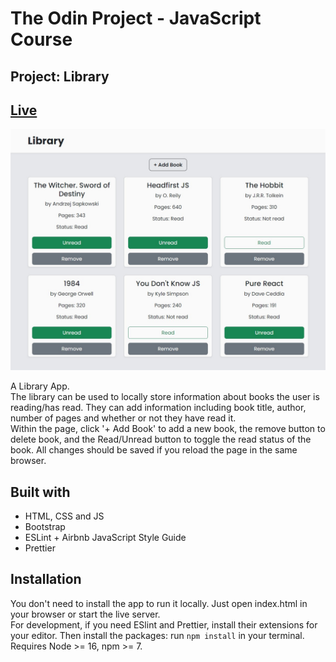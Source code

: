 # The Odin Project - JavaScript Course

## Project: Library

## [Live](https://alexign473.github.io/library/)

![](Screenshot.jpg)

A Library App.<br>
The library can be used to locally store information about books the user is reading/has read. They can add information including book title, author, number of pages and whether or not they have read it.<br>
Within the page, click '+ Add Book' to add a new book, the remove button to delete book, and the Read/Unread button to toggle the read status of the book. All changes should be saved if you reload the page in the same browser.

## Built with

- HTML, CSS and JS
- Bootstrap
- ESLint + Airbnb JavaScript Style Guide
- Prettier

## Installation

You don't need to install the app to run it locally. Just open index.html in your browser or start the live server.  
For development, if you need ESlint and Prettier, install their extensions for your editor. Then install the packages: run `npm install` in your terminal. Requires Node >= 16, npm >= 7.
